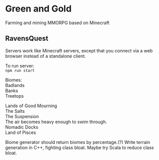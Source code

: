 # Green and Gold  

Farming and mining MMORPG based on Minecraft  

## RavensQuest  

Servers work like Minecraft servers, except that you connect via a web browser instead of a standalone client.

To run server:  
`npm run start`  

Biomes:  
Badlands  
Banks  
Treetops  


Lands of Good Mourning  
The Salts  
The Suspension  
  The air becomes heavy enough to swim through.  
Nomadic Docks  
Land of Pisces  

Biome generator should return biomes by percentage.(?)
Write terrain generation in C++, fighting class bloat.
Maybe try Scala to reduce class bloat.
